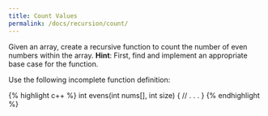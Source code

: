 ```yaml
---
title: Count Values
permalink: /docs/recursion/count/
---
```

Given an array, create a recursive function to count the number of even numbers within the array.
**Hint**: First, find and implement an appropriate base case for the function.

Use the following incomplete function definition:

{% highlight c++ %}
int evens(int nums[], int size) {
    // . . .
}
{% endhighlight %}